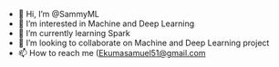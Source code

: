 - 👋 Hi, I’m @SammyML
- 👀 I’m interested in Machine and Deep Learning
- 🌱 I’m currently learning Spark
- 💞️ I’m looking to collaborate on Machine and Deep Learning  project 
- 📫 How to reach me (Ekumasamuel51@gmail.com

<!---
SammyML/SammyML is a ✨ special ✨ repository because its `README.md` (this file) appears on your GitHub profile.
You can click the Preview link to take a look at your changes.
--->
